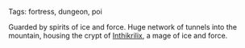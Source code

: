 Tags: fortress, dungeon, poi

Guarded by spirits of ice and force. Huge network of tunnels into the mountain, housing the crypt of [Inthikrilix](Inthikrilix), a mage of ice and force.